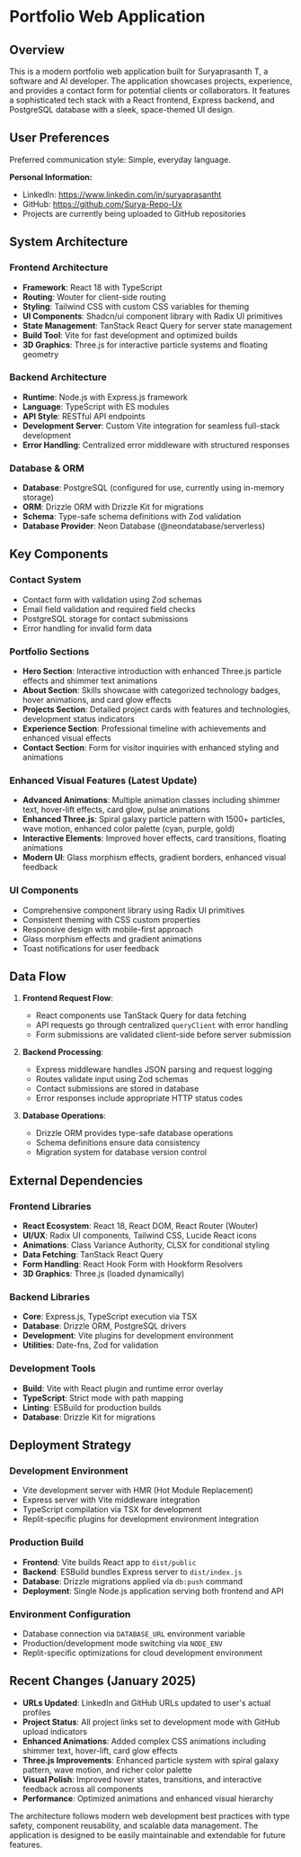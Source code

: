 # Portfolio Web Application

## Overview

This is a modern portfolio web application built for Suryaprasanth T, a software and AI developer. The application showcases projects, experience, and provides a contact form for potential clients or collaborators. It features a sophisticated tech stack with a React frontend, Express backend, and PostgreSQL database with a sleek, space-themed UI design.

## User Preferences

Preferred communication style: Simple, everyday language.

**Personal Information:**
- LinkedIn: https://www.linkedin.com/in/suryaprasantht
- GitHub: https://github.com/Surya-Repo-Ux
- Projects are currently being uploaded to GitHub repositories

## System Architecture

### Frontend Architecture
- **Framework**: React 18 with TypeScript
- **Routing**: Wouter for client-side routing
- **Styling**: Tailwind CSS with custom CSS variables for theming
- **UI Components**: Shadcn/ui component library with Radix UI primitives
- **State Management**: TanStack React Query for server state management
- **Build Tool**: Vite for fast development and optimized builds
- **3D Graphics**: Three.js for interactive particle systems and floating geometry

### Backend Architecture
- **Runtime**: Node.js with Express.js framework
- **Language**: TypeScript with ES modules
- **API Style**: RESTful API endpoints
- **Development Server**: Custom Vite integration for seamless full-stack development
- **Error Handling**: Centralized error middleware with structured responses

### Database & ORM
- **Database**: PostgreSQL (configured for use, currently using in-memory storage)
- **ORM**: Drizzle ORM with Drizzle Kit for migrations
- **Schema**: Type-safe schema definitions with Zod validation
- **Database Provider**: Neon Database (@neondatabase/serverless)

## Key Components

### Contact System
- Contact form with validation using Zod schemas
- Email field validation and required field checks
- PostgreSQL storage for contact submissions
- Error handling for invalid form data

### Portfolio Sections
- **Hero Section**: Interactive introduction with enhanced Three.js particle effects and shimmer text animations
- **About Section**: Skills showcase with categorized technology badges, hover animations, and card glow effects
- **Projects Section**: Detailed project cards with features and technologies, development status indicators
- **Experience Section**: Professional timeline with achievements and enhanced visual effects
- **Contact Section**: Form for visitor inquiries with enhanced styling and animations

### Enhanced Visual Features (Latest Update)
- **Advanced Animations**: Multiple animation classes including shimmer text, hover-lift effects, card glow, pulse animations
- **Enhanced Three.js**: Spiral galaxy particle pattern with 1500+ particles, wave motion, enhanced color palette (cyan, purple, gold)
- **Interactive Elements**: Improved hover effects, card transitions, floating animations
- **Modern UI**: Glass morphism effects, gradient borders, enhanced visual feedback

### UI Components
- Comprehensive component library using Radix UI primitives
- Consistent theming with CSS custom properties
- Responsive design with mobile-first approach
- Glass morphism effects and gradient animations
- Toast notifications for user feedback

## Data Flow

1. **Frontend Request Flow**:
   - React components use TanStack Query for data fetching
   - API requests go through centralized `queryClient` with error handling
   - Form submissions are validated client-side before server submission

2. **Backend Processing**:
   - Express middleware handles JSON parsing and request logging
   - Routes validate input using Zod schemas
   - Contact submissions are stored in database
   - Error responses include appropriate HTTP status codes

3. **Database Operations**:
   - Drizzle ORM provides type-safe database operations
   - Schema definitions ensure data consistency
   - Migration system for database version control

## External Dependencies

### Frontend Libraries
- **React Ecosystem**: React 18, React DOM, React Router (Wouter)
- **UI/UX**: Radix UI components, Tailwind CSS, Lucide React icons
- **Animations**: Class Variance Authority, CLSX for conditional styling
- **Data Fetching**: TanStack React Query
- **Form Handling**: React Hook Form with Hookform Resolvers
- **3D Graphics**: Three.js (loaded dynamically)

### Backend Libraries
- **Core**: Express.js, TypeScript execution via TSX
- **Database**: Drizzle ORM, PostgreSQL drivers
- **Development**: Vite plugins for development environment
- **Utilities**: Date-fns, Zod for validation

### Development Tools
- **Build**: Vite with React plugin and runtime error overlay
- **TypeScript**: Strict mode with path mapping
- **Linting**: ESBuild for production builds
- **Database**: Drizzle Kit for migrations

## Deployment Strategy

### Development Environment
- Vite development server with HMR (Hot Module Replacement)
- Express server with Vite middleware integration
- TypeScript compilation via TSX for development
- Replit-specific plugins for development environment integration

### Production Build
- **Frontend**: Vite builds React app to `dist/public`
- **Backend**: ESBuild bundles Express server to `dist/index.js`
- **Database**: Drizzle migrations applied via `db:push` command
- **Deployment**: Single Node.js application serving both frontend and API

### Environment Configuration
- Database connection via `DATABASE_URL` environment variable
- Production/development mode switching via `NODE_ENV`
- Replit-specific optimizations for cloud development environment

## Recent Changes (January 2025)
- **URLs Updated**: LinkedIn and GitHub URLs updated to user's actual profiles
- **Project Status**: All project links set to development mode with GitHub upload indicators
- **Enhanced Animations**: Added complex CSS animations including shimmer text, hover-lift, card glow effects
- **Three.js Improvements**: Enhanced particle system with spiral galaxy pattern, wave motion, and richer color palette
- **Visual Polish**: Improved hover states, transitions, and interactive feedback across all components
- **Performance**: Optimized animations and enhanced visual hierarchy

The architecture follows modern web development best practices with type safety, component reusability, and scalable data management. The application is designed to be easily maintainable and extendable for future features.